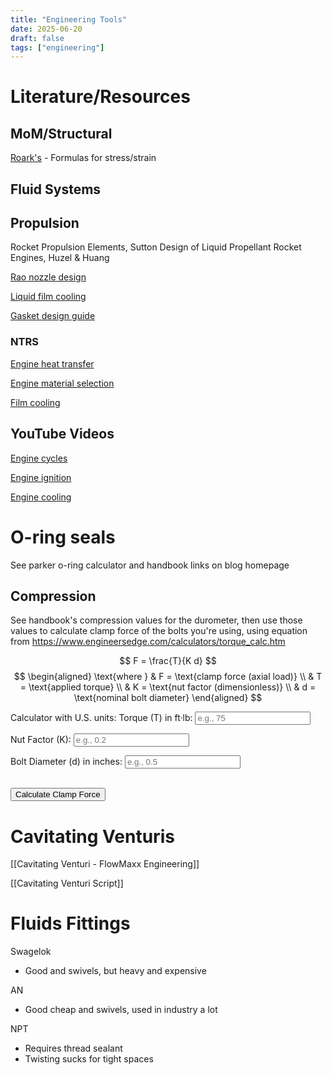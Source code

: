 ```yaml
---
title: "Engineering Tools"
date: 2025-06-20
draft: false
tags: ["engineering"]
---
```


# Literature/Resources
## MoM/Structural
[Roark's](https://jackson.engr.tamu.edu/wp-content/uploads/sites/229/2023/03/Roarks-formulas-for-stress-and-strain.pdf) - Formulas for stress/strain

## Fluid Systems


## Propulsion
Rocket Propulsion Elements, Sutton
Design of Liquid Propellant Rocket Engines, Huzel & Huang

[Rao nozzle design](https://rrs.org/2023/01/28/making-correct-parabolic-nozzles/)

[Liquid film cooling](https://apps.dtic.mil/sti/pdfs/ADA234288.pdf)

[Gasket design guide](https://www.usseal.com/Grafoil/What-is-Grafoil.pdf)

### NTRS
[Engine heat transfer](https://ntrs.nasa.gov/api/citations/19940019998/downloads/19940019998.pdf)

[Engine material selection](https://ntrs.nasa.gov/api/citations/20160008869/downloads/20160008869.pdf)

[Film cooling](https://ntrs.nasa.gov/api/citations/19930085379/downloads/19930085379.pdf)

## YouTube Videos

[Engine cycles](https://www.youtube.com/watch?v=Owji-ukVt9M)

[Engine ignition](https://www.youtube.com/watch?v=bAUVCn_jw5I)

[Engine cooling](https://www.youtube.com/watch?v=he_BL6Q5u1Y)

# O-ring seals
See parker o-ring calculator and handbook links on blog homepage

## Compression
See handbook's compression values for the durometer, then use those values to calculate clamp force of the bolts you're using, using equation from https://www.engineersedge.com/calculators/torque_calc.htm

$$
F = \frac{T}{K d}
$$
$$
\begin{aligned}
\text{where } & F = \text{clamp force (axial load)} \\
              & T = \text{applied torque} \\
              & K = \text{nut factor (dimensionless)} \\
              & d = \text{nominal bolt diameter}
\end{aligned}
$$

Calculator with U.S. units:
<label for="torque">Torque (T) in ft·lb:</label>
<input type="number" id="torque" step="any" placeholder="e.g., 75"><br>

<label for="nutFactor">Nut Factor (K):</label>
<input type="number" id="nutFactor" step="any" placeholder="e.g., 0.2"><br>

<label for="diameter">Bolt Diameter (d) in inches:</label>
<input type="number" id="diameter" step="any" placeholder="e.g., 0.5"><br><br>

<button class="calc-button" onclick="calculateClampForce()">Calculate Clamp Force</button>

<p id="result"></p>

<script>
function calculateClampForce() {
  const T = parseFloat(document.getElementById('torque').value);
  const K = parseFloat(document.getElementById('nutFactor').value);
  const d = parseFloat(document.getElementById('diameter').value);

  if (isNaN(T) || isNaN(K) || isNaN(d) || K === 0 || d === 0) {
    document.getElementById('result').innerText = "Please enter valid, non-zero values.";
    return;
  }

  const F = (T * 12) / (K * d); // Convert ft·lb to in·lb by multiplying by 12
  document.getElementById('result').innerText = `Clamp Force (F): ${F.toFixed(2)} lbf`;
}
</script>

# Cavitating Venturis
[[Cavitating Venturi - FlowMaxx Engineering]]

[[Cavitating Venturi Script]]


# Fluids Fittings
Swagelok
- Good and swivels, but heavy and expensive

AN
- Good cheap and swivels, used in industry a lot

NPT
- Requires thread sealant
- Twisting sucks for tight spaces

